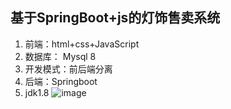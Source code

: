 ## 基于SpringBoot+js的灯饰售卖系统

1. 前端：html+css+JavaScript
2. 数据库： Mysql 8
3. 开发模式：前后端分离
4. 后端：Springboot
5. jdk1.8
![image](https://github.com/xufeifei450/light_mall/assets/80636376/d5aa4a25-b11a-4ff9-a817-1775d989f60c)
